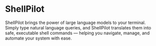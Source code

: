 # ShellPilot
ShellPilot brings the power of large language models to your terminal. Simply type natural language queries, and ShellPilot translates them into safe, executable shell commands — helping you navigate, manage, and automate your system with ease.

